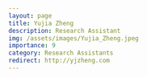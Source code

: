 ```yaml
---
layout: page
title: Yujia Zheng
description: Research Assistant
img: /assets/images/Yujia_Zheng.jpeg
importance: 9
category: Research Assistants
redirect: http://yjzheng.com
---
```

